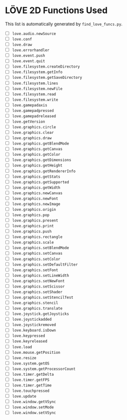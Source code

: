 # LÖVE 2D Functions Used

This list is automatically generated by `find_love_funcs.py`.

- [ ] `love.audio.newSource`
- [ ] `love.conf`
- [ ] `love.draw`
- [ ] `love.errorhandler`
- [ ] `love.event.push`
- [ ] `love.event.quit`
- [ ] `love.filesystem.createDirectory`
- [ ] `love.filesystem.getInfo`
- [ ] `love.filesystem.getSaveDirectory`
- [ ] `love.filesystem.lines`
- [ ] `love.filesystem.newFile`
- [ ] `love.filesystem.read`
- [ ] `love.filesystem.write`
- [ ] `love.gamepadaxis`
- [ ] `love.gamepadpressed`
- [ ] `love.gamepadreleased`
- [ ] `love.getVersion`
- [ ] `love.graphics.circle`
- [ ] `love.graphics.clear`
- [ ] `love.graphics.draw`
- [ ] `love.graphics.getBlendMode`
- [ ] `love.graphics.getCanvas`
- [ ] `love.graphics.getColor`
- [ ] `love.graphics.getDimensions`
- [ ] `love.graphics.getHeight`
- [ ] `love.graphics.getRendererInfo`
- [ ] `love.graphics.getStats`
- [ ] `love.graphics.getSupported`
- [ ] `love.graphics.getWidth`
- [ ] `love.graphics.newCanvas`
- [ ] `love.graphics.newFont`
- [ ] `love.graphics.newImage`
- [ ] `love.graphics.origin`
- [ ] `love.graphics.pop`
- [ ] `love.graphics.present`
- [ ] `love.graphics.print`
- [ ] `love.graphics.push`
- [ ] `love.graphics.rectangle`
- [ ] `love.graphics.scale`
- [ ] `love.graphics.setBlendMode`
- [ ] `love.graphics.setCanvas`
- [ ] `love.graphics.setColor`
- [ ] `love.graphics.setDefaultFilter`
- [ ] `love.graphics.setFont`
- [ ] `love.graphics.setLineWidth`
- [ ] `love.graphics.setNewFont`
- [ ] `love.graphics.setScissor`
- [ ] `love.graphics.setShader`
- [ ] `love.graphics.setStencilTest`
- [ ] `love.graphics.stencil`
- [ ] `love.graphics.translate`
- [ ] `love.joystick.getJoysticks`
- [ ] `love.joystickadded`
- [ ] `love.joystickremoved`
- [ ] `love.keyboard.isDown`
- [ ] `love.keypressed`
- [ ] `love.keyreleased`
- [ ] `love.load`
- [ ] `love.mouse.getPosition`
- [ ] `love.resize`
- [ ] `love.system.getOS`
- [ ] `love.system.getProcessorCount`
- [ ] `love.timer.getDelta`
- [ ] `love.timer.getFPS`
- [ ] `love.timer.getTime`
- [ ] `love.touchpressed`
- [ ] `love.update`
- [ ] `love.window.getVSync`
- [ ] `love.window.setMode`
- [ ] `love.window.setVSync`
